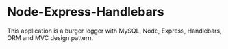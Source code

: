 # Node-Express-Handlebars
This application is a burger logger with MySQL, Node, Express, Handlebars, ORM and MVC design pattern.
